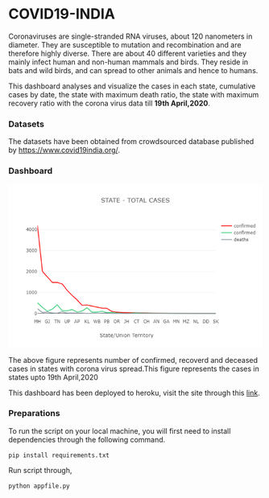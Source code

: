 # COVID19-INDIA

  Coronaviruses are single-stranded RNA viruses, about 120 nanometers in diameter. They are susceptible to mutation and recombination and are therefore highly diverse. There are about 40 different varieties and they mainly infect human and non-human mammals and birds. They reside in bats and wild birds, and can spread to other animals and hence to humans.
  
  This dashboard analyses and visualize the cases in each state, cumulative cases by date, the state with maximum death ratio, the state with maximum recovery ratio with the corona virus data till **19th April,2020**.


### Datasets
  The datasets have been obtained from crowdsourced database published by https://www.covid19india.org/.
  
### Dashboard
![covid19-dash](images/statewise.png)

The above figure represents number of confirmed, recoverd and deceased cases in states with corona virus spread.This figure represents the cases in states upto 19th April,2020
  
This dashboard has been deployed to heroku, visit the site through this [link](https://indiafightscovid19.herokuapp.com/).

### Preparations

   To run the script on your local machine, you will first need to install dependencies through the following command.
 
  ```
  pip install requirements.txt
  ```
  Run script through,
    
  ```
  python appfile.py
  ```
